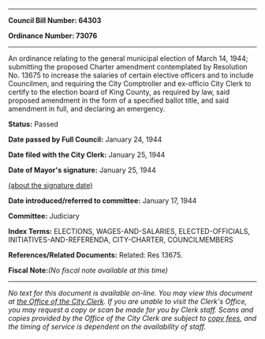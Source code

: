 

********

**Council Bill Number: 64303**
   
**Ordinance Number: 73076**
********

 An ordinance relating to the general municipal election of March 14, 1944; submitting the proposed Charter amendment contemplated by Resolution No. 13675 to increase the salaries of certain elective officers and to include Councilmen, and requiring the City Comptroller and ex-officio City Clerk to certify to the election board of King County, as required by law, said proposed amendment in the form of a specified ballot title, and said amendment in full, and declaring an emergency.

**Status:** Passed
   
**Date passed by Full Council:** January 24, 1944
   
**Date filed with the City Clerk:** January 25, 1944
   
**Date of Mayor's signature:** January 25, 1944
   
[(about the signature date)](/~public/approvaldate.htm)
   
   
   
**Date introduced/referred to committee:** January 17, 1944
   
**Committee:** Judiciary
   
   
**Index Terms:** ELECTIONS, WAGES-AND-SALARIES, ELECTED-OFFICIALS, INITIATIVES-AND-REFERENDA, CITY-CHARTER, COUNCILMEMBERS

**References/Related Documents:** Related: Res 13675.

**Fiscal Note:**_(No fiscal note available at this time)_
********

_No text for this document is available on-line. You may view this document at [the Office of the City Clerk](http://www.seattle.gov/leg/clerk/contactUs.htm). If you are unable to visit the Clerk's Office, you may request a copy or scan be made for you by Clerk staff. Scans and copies provided by the Office of the City Clerk are subject to [copy fees](http://clerk.seattle.gov/~public/clerkfees.htm), and the timing of service is dependent on the availability of staff._


